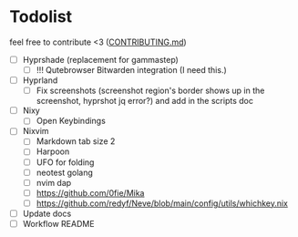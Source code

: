 # Todolist

feel free to contribute <3 ([CONTRIBUTING.md](CONTRIBUTING.md))

- [ ] Hyprshade (replacement for gammastep)
  - [ ] !!! Qutebrowser Bitwarden integration (I need this.)

- [ ] Hyprland
  - [ ] Fix screenshots (screenshot region's border shows up in the screenshot, hyprshot jq error?) and add in the scripts doc

- [ ] Nixy
  - [ ] Open Keybindings

- [ ] Nixvim
  - [ ] Markdown tab size 2
  - [ ] Harpoon
  - [ ] UFO for folding
  - [ ] neotest golang
  - [ ] nvim dap
  - [ ] <https://github.com/0fie/Mika>
  - [ ] <https://github.com/redyf/Neve/blob/main/config/utils/whichkey.nix>

- [ ] Update docs
- [ ] Workflow README
